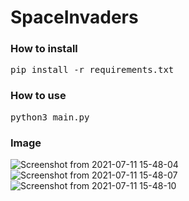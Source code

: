 # SpaceInvaders

### How to install
<pre>pip install -r requirements.txt</pre>
### How to use
<pre>python3 main.py</pre>
### Image
![Screenshot from 2021-07-11 15-48-04](https://user-images.githubusercontent.com/62138169/125190272-7a388c80-e266-11eb-85f9-0cace4f332d1.png)
![Screenshot from 2021-07-11 15-48-07](https://user-images.githubusercontent.com/62138169/125190275-7f95d700-e266-11eb-8935-26abdac27f36.png)
![Screenshot from 2021-07-11 15-48-10](https://user-images.githubusercontent.com/62138169/125190280-83295e00-e266-11eb-856a-613a205c5d5e.png)

